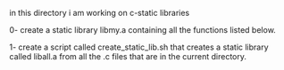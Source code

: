 in this directory i am working on c-static libraries

0- create a static library libmy.a containing all the functions listed below.

1- create a script called create_static_lib.sh that creates a static library called liball.a from all the .c files that are in the current directory. 

